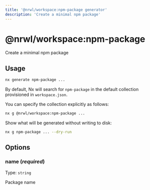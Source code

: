 ```yaml
---
title: '@nrwl/workspace:npm-package generator'
description: 'Create a minimal npm package'
---
```


# @nrwl/workspace:npm-package

Create a minimal npm package

## Usage

```bash
nx generate npm-package ...
```

By default, Nx will search for `npm-package` in the default collection provisioned in `workspace.json`.

You can specify the collection explicitly as follows:

```bash
nx g @nrwl/workspace:npm-package ...
```

Show what will be generated without writing to disk:

```bash
nx g npm-package ... --dry-run
```

## Options

### name (_**required**_)

Type: `string`

Package name
